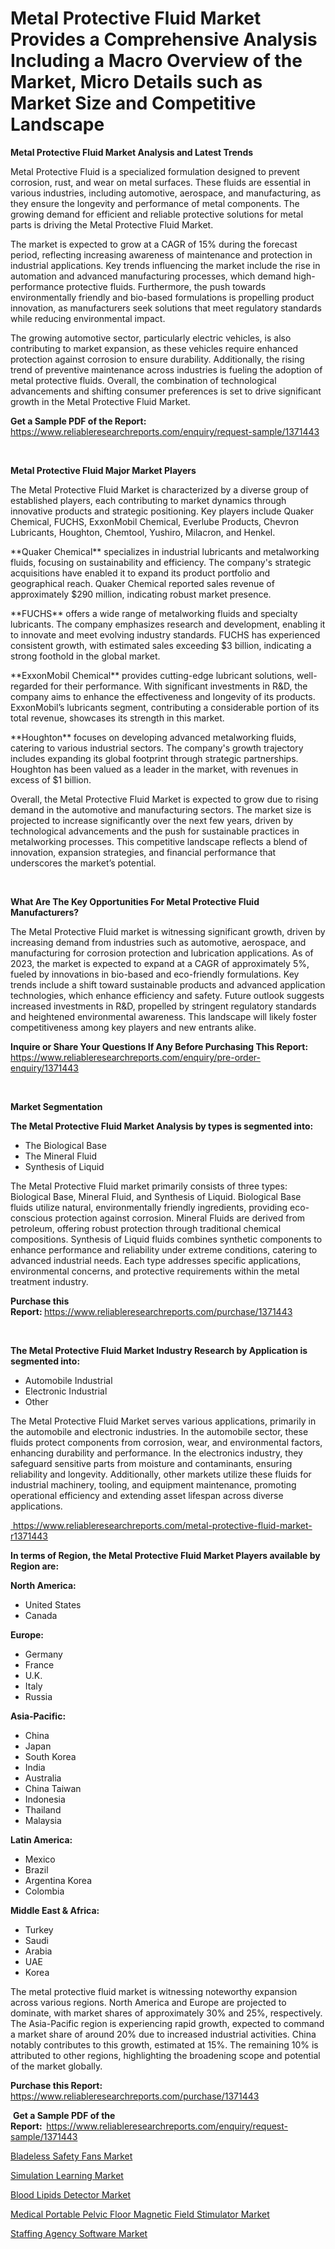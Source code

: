 <p><h1>Metal Protective Fluid Market Provides a Comprehensive Analysis Including a Macro Overview of the Market, Micro Details such as Market Size and Competitive Landscape</h1></p><p><strong>Metal Protective Fluid Market Analysis and Latest Trends</strong></p>
<p><p>Metal Protective Fluid is a specialized formulation designed to prevent corrosion, rust, and wear on metal surfaces. These fluids are essential in various industries, including automotive, aerospace, and manufacturing, as they ensure the longevity and performance of metal components. The growing demand for efficient and reliable protective solutions for metal parts is driving the Metal Protective Fluid Market.</p><p>The market is expected to grow at a CAGR of 15% during the forecast period, reflecting increasing awareness of maintenance and protection in industrial applications. Key trends influencing the market include the rise in automation and advanced manufacturing processes, which demand high-performance protective fluids. Furthermore, the push towards environmentally friendly and bio-based formulations is propelling product innovation, as manufacturers seek solutions that meet regulatory standards while reducing environmental impact.</p><p>The growing automotive sector, particularly electric vehicles, is also contributing to market expansion, as these vehicles require enhanced protection against corrosion to ensure durability. Additionally, the rising trend of preventive maintenance across industries is fueling the adoption of metal protective fluids. Overall, the combination of technological advancements and shifting consumer preferences is set to drive significant growth in the Metal Protective Fluid Market.</p></p>
<p><strong>Get a Sample PDF of the Report:&nbsp;</strong> <a href="https://www.reliableresearchreports.com/enquiry/request-sample/1371443?utm_campaign=28&utm_medium=2&utm_source=Github&utm_content=ia&utm_term=06122024&utm_id=metal-protective-fluid">https://www.reliableresearchreports.com/enquiry/request-sample/1371443</a></p>
<p>&nbsp;</p>
<p><strong>Metal Protective Fluid Major Market Players</strong></p>
<p><p>The Metal Protective Fluid Market is characterized by a diverse group of established players, each contributing to market dynamics through innovative products and strategic positioning. Key players include Quaker Chemical, FUCHS, ExxonMobil Chemical, Everlube Products, Chevron Lubricants, Houghton, Chemtool, Yushiro, Milacron, and Henkel. </p><p>**Quaker Chemical** specializes in industrial lubricants and metalworking fluids, focusing on sustainability and efficiency. The company's strategic acquisitions have enabled it to expand its product portfolio and geographical reach. Quaker Chemical reported sales revenue of approximately $290 million, indicating robust market presence.</p><p>**FUCHS** offers a wide range of metalworking fluids and specialty lubricants. The company emphasizes research and development, enabling it to innovate and meet evolving industry standards. FUCHS has experienced consistent growth, with estimated sales exceeding $3 billion, indicating a strong foothold in the global market.</p><p>**ExxonMobil Chemical** provides cutting-edge lubricant solutions, well-regarded for their performance. With significant investments in R&D, the company aims to enhance the effectiveness and longevity of its products. ExxonMobil’s lubricants segment, contributing a considerable portion of its total revenue, showcases its strength in this market.</p><p>**Houghton** focuses on developing advanced metalworking fluids, catering to various industrial sectors. The company's growth trajectory includes expanding its global footprint through strategic partnerships. Houghton has been valued as a leader in the market, with revenues in excess of $1 billion.</p><p>Overall, the Metal Protective Fluid Market is expected to grow due to rising demand in the automotive and manufacturing sectors. The market size is projected to increase significantly over the next few years, driven by technological advancements and the push for sustainable practices in metalworking processes. This competitive landscape reflects a blend of innovation, expansion strategies, and financial performance that underscores the market’s potential.</p></p>
<p>&nbsp;</p>
<p><strong>What Are The Key Opportunities For Metal Protective Fluid Manufacturers?</strong></p>
<p><p>The Metal Protective Fluid market is witnessing significant growth, driven by increasing demand from industries such as automotive, aerospace, and manufacturing for corrosion protection and lubrication applications. As of 2023, the market is expected to expand at a CAGR of approximately 5%, fueled by innovations in bio-based and eco-friendly formulations. Key trends include a shift toward sustainable products and advanced application technologies, which enhance efficiency and safety. Future outlook suggests increased investments in R&D, propelled by stringent regulatory standards and heightened environmental awareness. This landscape will likely foster competitiveness among key players and new entrants alike.</p></p>
<p><strong>Inquire or Share Your Questions If Any Before Purchasing This Report:</strong> <a href="https://www.reliableresearchreports.com/enquiry/pre-order-enquiry/1371443?utm_campaign=28&utm_medium=2&utm_source=Github&utm_content=ia&utm_term=06122024&utm_id=metal-protective-fluid">https://www.reliableresearchreports.com/enquiry/pre-order-enquiry/1371443</a></p>
<p>&nbsp;</p>
<p><strong>Market Segmentation</strong></p>
<p><strong>The Metal Protective Fluid Market Analysis by types is segmented into:</strong></p>
<p><ul><li>The Biological Base</li><li>The Mineral Fluid</li><li>Synthesis of Liquid</li></ul></p>
<p><p>The Metal Protective Fluid market primarily consists of three types: Biological Base, Mineral Fluid, and Synthesis of Liquid. Biological Base fluids utilize natural, environmentally friendly ingredients, providing eco-conscious protection against corrosion. Mineral Fluids are derived from petroleum, offering robust protection through traditional chemical compositions. Synthesis of Liquid fluids combines synthetic components to enhance performance and reliability under extreme conditions, catering to advanced industrial needs. Each type addresses specific applications, environmental concerns, and protective requirements within the metal treatment industry.</p></p>
<p><strong>Purchase this Report:&nbsp;</strong><a href="https://www.reliableresearchreports.com/purchase/1371443?utm_campaign=28&utm_medium=2&utm_source=Github&utm_content=ia&utm_term=06122024&utm_id=metal-protective-fluid">https://www.reliableresearchreports.com/purchase/1371443</a></p>
<p>&nbsp;</p>
<p><strong>The Metal Protective Fluid Market Industry Research by Application is segmented into:</strong></p>
<p><ul><li>Automobile Industrial</li><li>Electronic Industrial</li><li>Other</li></ul></p>
<p><p>The Metal Protective Fluid Market serves various applications, primarily in the automobile and electronic industries. In the automobile sector, these fluids protect components from corrosion, wear, and environmental factors, enhancing durability and performance. In the electronics industry, they safeguard sensitive parts from moisture and contaminants, ensuring reliability and longevity. Additionally, other markets utilize these fluids for industrial machinery, tooling, and equipment maintenance, promoting operational efficiency and extending asset lifespan across diverse applications.</p></p>
<p><a href="https://www.reliableresearchreports.com/metal-protective-fluid-market-r1371443?utm_campaign=28&utm_medium=2&utm_source=Github&utm_content=ia&utm_term=06122024&utm_id=metal-protective-fluid">&nbsp;https://www.reliableresearchreports.com/metal-protective-fluid-market-r1371443</a></p>
<p><strong>In terms of Region, the Metal Protective Fluid Market Players available by Region are:</strong></p>
<p>
    <p> <strong> North America: </strong>
        <ul>
            <li>United States</li>
            <li>Canada</li>
        </ul>
        </p> 
    <p> <strong> Europe: </strong>
        <ul>
            <li>Germany</li>
            <li>France</li>
            <li>U.K.</li>
            <li>Italy</li>
            <li>Russia</li>
        </ul>
        </p> 
    <p> <strong> Asia-Pacific: </strong>
        <ul>
            <li>China</li>
            <li>Japan</li>
            <li>South Korea</li>
            <li>India</li>
            <li>Australia</li>
            <li>China Taiwan</li>
            <li>Indonesia</li>
            <li>Thailand</li>
            <li>Malaysia</li>
        </ul>
        </p> 
    <p> <strong> Latin America: </strong>
        <ul>
            <li>Mexico</li>
            <li>Brazil</li>
            <li>Argentina Korea</li>
            <li>Colombia</li>
        </ul>
        </p> 
    <p> <strong> Middle East & Africa: </strong>
        <ul>
            <li>Turkey</li>
            <li>Saudi</li>
            <li>Arabia</li>
            <li>UAE</li>
            <li>Korea</li>
        </ul>
    </p>
    </p>
<p><p>The metal protective fluid market is witnessing noteworthy expansion across various regions. North America and Europe are projected to dominate, with market shares of approximately 30% and 25%, respectively. The Asia-Pacific region is experiencing rapid growth, expected to command a market share of around 20% due to increased industrial activities. China notably contributes to this growth, estimated at 15%. The remaining 10% is attributed to other regions, highlighting the broadening scope and potential of the market globally.</p></p>
<p><strong>Purchase this Report: </strong><a href="https://www.reliableresearchreports.com/purchase/1371443?utm_campaign=28&utm_medium=2&utm_source=Github&utm_content=ia&utm_term=06122024&utm_id=metal-protective-fluid">https://www.reliableresearchreports.com/purchase/1371443</a></p>
<p>&nbsp;<strong>Get a Sample PDF of the Report:&nbsp;&nbsp;</strong><a href="https://www.reliableresearchreports.com/enquiry/request-sample/1371443?utm_campaign=28&utm_medium=2&utm_source=Github&utm_content=ia&utm_term=06122024&utm_id=metal-protective-fluid">https://www.reliableresearchreports.com/enquiry/request-sample/1371443</a></p>
<p><strong></strong></p>
<p><p><a href="https://github.com/LilianFaulkner65/Market-Research-Report-List-1/blob/main/bladeless-safety-fans-market.md?utm_campaign=28&utm_medium=2&utm_source=Github&utm_content=ia&utm_term=06122024&utm_id=metal-protective-fluid">Bladeless Safety Fans Market</a></p><p><a href="https://www.linkedin.com/pulse/simulation-learning-market-size-analysis-2024-2031-sustained-8t0he?utm_campaign=28&utm_medium=2&utm_source=Github&utm_content=ia&utm_term=06122024&utm_id=metal-protective-fluid">Simulation Learning Market</a></p><p><a href="https://github.com/rileymgdorcas/Market-Research-Report-List-1/blob/main/blood-lipids-detector-market.md?utm_campaign=28&utm_medium=2&utm_source=Github&utm_content=ia&utm_term=06122024&utm_id=metal-protective-fluid">Blood Lipids Detector Market</a></p><p><a href="https://issuu.com/reportprime-2/docs/medical-portable-pelvic-floor-magnetic-field-stimu?utm_campaign=28&utm_medium=2&utm_source=Github&utm_content=ia&utm_term=06122024&utm_id=metal-protective-fluid">Medical Portable Pelvic Floor Magnetic Field Stimulator Market</a></p><p><a href="https://www.linkedin.com/pulse/projected-market-expansion-staffing-agency-software-97-snu8e?utm_campaign=28&utm_medium=2&utm_source=Github&utm_content=ia&utm_term=06122024&utm_id=metal-protective-fluid">Staffing Agency Software Market</a></p></p>